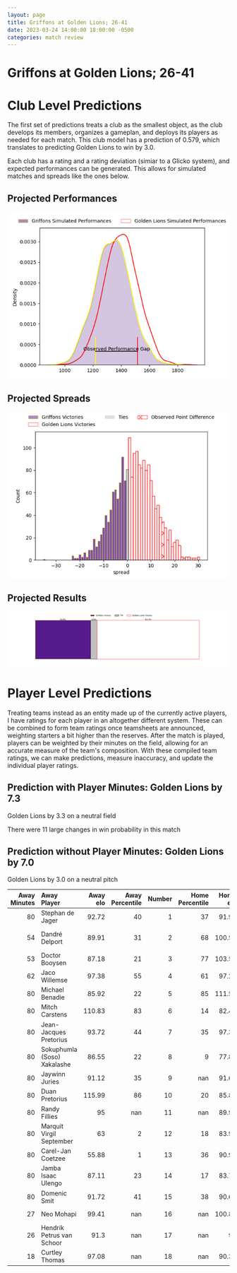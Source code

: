 ```yaml
---  
layout: page  
title: Griffons at Golden Lions; 26-41  
date: 2023-03-24 14:00:00 18:00:00 -0500  
categories: match review  
---
```

# Griffons at Golden Lions; 26-41

# Club Level Predictions


The first set of predictions treats a club as the smallest object, as the club develops its members, organizes a gameplan, and deploys its players as needed for each match. This club model has a prediction of 0.579, which translates to predicting Golden Lions to win by 3.0.

Each club has a rating and a rating deviation (simiar to a Glicko system), and expected performances can be generated. This allows for simulated matches and spreads like the ones below.
## Projected Performances


![Projected Performances](plots/performances_2023-03-24-GoldenLions-Griffons.png)
## Projected Spreads


![Projected Spreads](plots/spreads_2023-03-24-GoldenLions-Griffons.png)
## Projected Results


![Projected Results](plots/resultbar_2023-03-24-GoldenLions-Griffons.png)
# Player Level Predictions


Treating teams instead as an entity made up of the currently active players, I have ratings for each player in an altogether different system. These can be combined to form team ratings once teamsheets are announced, weighting starters a bit higher than the reserves. After the match is played, players can be weighted by their minutes on the field, allowing for an accurate measure of the team's composition. With these compiled team ratings, we can make predictions, measure inaccuracy, and update the individual player ratings.
## Prediction with Player Minutes: Golden Lions by 7.3


Golden Lions by 3.3 on a neutral field

There were 11 large changes in win probability in this match
## Prediction without Player Minutes: Golden Lions by 7.0


Golden Lions by 3.0 on a neutral pitch



|   Away Minutes | Away Player                 |   Away elo |   Away Percentile |   Number |   Home Percentile |   Home elo | Home Player            |   Home Minutes |
|---------------:|:----------------------------|-----------:|------------------:|---------:|------------------:|-----------:|:-----------------------|---------------:|
|             80 | Stephan de Jager            |      92.72 |                40 |        1 |                37 |      91.95 | Sithembiso Sithole     |             46 |
|             54 | Dandré Delport              |      89.91 |                31 |        2 |                68 |     100.52 | Gerrit Jacobus Visagie |             80 |
|             53 | Doctor Booysen              |      87.18 |                21 |        3 |                77 |     103.56 | Ruan-Henry Smith       |             74 |
|             62 | Jaco Willemse               |      97.38 |                55 |        4 |                61 |      97.21 | Raynard Roets          |             80 |
|             80 | Michael Benadie             |      85.92 |                22 |        5 |                85 |     111.53 | Darrien-Lane Landsberg |             80 |
|             80 | Mitch Carstens              |     110.83 |                83 |        6 |                14 |      82.44 | Sibusiso Sangweni      |             80 |
|             80 | Jean-Jacques Pretorius      |      93.72 |                44 |        7 |                35 |      97.31 | Ruhan Straeuli         |             57 |
|             80 | Sokuphumla (Soso) Xakalashe |      86.55 |                22 |        8 |                 9 |      77.82 | Jarod Cairns           |             80 |
|             80 | Jaywinn Juries              |      91.12 |                35 |        9 |               nan |      91.61 | Nico Steyn             |             80 |
|             80 | Duan Pretorius              |     115.99 |                86 |       10 |                20 |      85.81 | Vaughen Isaacs         |             80 |
|             80 | Randy Fillies               |      95    |               nan |       11 |               nan |      89.93 | Ilunga Mukendi         |             80 |
|             80 | Marquit Virgil September    |      63    |                 2 |       12 |                18 |      83.92 | Tyler Bocks            |             80 |
|             80 | Carel-Jan Coetzee           |      55.88 |                 1 |       13 |                36 |      90.97 | Stean Pienaar          |             80 |
|             80 | Jamba Isaac Ulengo          |      87.11 |                23 |       14 |                17 |      83.72 | Boldwin Hansen         |             80 |
|             80 | Domenic Smit                |      91.72 |                41 |       15 |                38 |      90.64 | Tiaan Henk Swanepoel   |             80 |
|             27 | Neo Mohapi                  |      99.41 |               nan |       16 |               nan |     100.81 | Morgan Naude           |             34 |
|             26 | Hendrik Petrus van Schoor   |      91.3  |               nan |       17 |               nan |      95    | PJ Steenkamp           |             23 |
|             18 | Curtley Thomas              |      97.08 |               nan |       18 |               nan |      90.37 | Kabous Bezuidenhout    |              6 |

